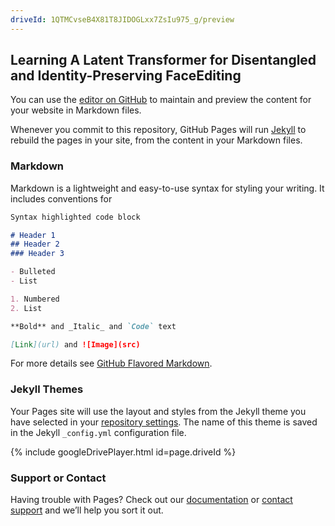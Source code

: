 ```yaml
---
driveId: 1QTMCvseB4X81T8JIDOGLxx7ZsIu975_g/preview
---
```



## Learning A Latent Transformer for Disentangled and Identity-Preserving FaceEditing

You can use the [editor on GitHub](https://github.com/Xu-Yao/Latent-Transformer/edit/gh-pages/index.md) to maintain and preview the content for your website in Markdown files.

Whenever you commit to this repository, GitHub Pages will run [Jekyll](https://jekyllrb.com/) to rebuild the pages in your site, from the content in your Markdown files.

### Markdown

Markdown is a lightweight and easy-to-use syntax for styling your writing. It includes conventions for

```markdown
Syntax highlighted code block

# Header 1
## Header 2
### Header 3

- Bulleted
- List

1. Numbered
2. List

**Bold** and _Italic_ and `Code` text

[Link](url) and ![Image](src)
```

For more details see [GitHub Flavored Markdown](https://guides.github.com/features/mastering-markdown/).

### Jekyll Themes

Your Pages site will use the layout and styles from the Jekyll theme you have selected in your [repository settings](https://github.com/Xu-Yao/Latent-Transformer/settings/pages). The name of this theme is saved in the Jekyll `_config.yml` configuration file.

{% include googleDrivePlayer.html id=page.driveId %}

### Support or Contact

Having trouble with Pages? Check out our [documentation](https://docs.github.com/categories/github-pages-basics/) or [contact support](https://support.github.com/contact) and we’ll help you sort it out.

